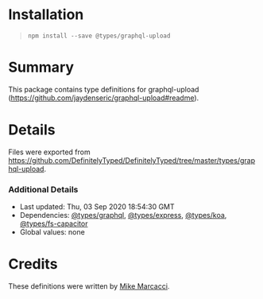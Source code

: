# Installation
> `npm install --save @types/graphql-upload`

# Summary
This package contains type definitions for graphql-upload (https://github.com/jaydenseric/graphql-upload#readme).

# Details
Files were exported from https://github.com/DefinitelyTyped/DefinitelyTyped/tree/master/types/graphql-upload.

### Additional Details
 * Last updated: Thu, 03 Sep 2020 18:54:30 GMT
 * Dependencies: [@types/graphql](https://npmjs.com/package/@types/graphql), [@types/express](https://npmjs.com/package/@types/express), [@types/koa](https://npmjs.com/package/@types/koa), [@types/fs-capacitor](https://npmjs.com/package/@types/fs-capacitor)
 * Global values: none

# Credits
These definitions were written by [Mike Marcacci](https://github.com/mike-marcacci).
